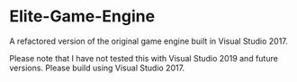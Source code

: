 # Elite-Game-Engine
A refactored version of the original game engine built in Visual Studio 2017.

Please note that I have not tested this with Visual Studio 2019 and future versions. Please build using Visual Studio 2017.
